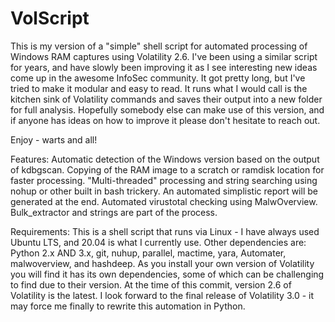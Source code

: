 # VolScript
This is my version of a "simple" shell script for automated processing of Windows RAM captures using Volatility 2.6. I've been using a similar script for years, and have slowly been improving it as I see interesting new ideas come up in the awesome InfoSec community. It got pretty long, but I've tried to make it modular and easy to read. It runs what I would call is the kitchen sink of Volatility commands and saves their output into a new folder for full analysis.
Hopefully somebody else can make use of this version, and if anyone has ideas on how to improve it please don't hesitate to reach out.

Enjoy - warts and all!

Features:
Automatic detection of the Windows version based on the output of kdbgscan.
Copying of the RAM image to a scratch or ramdisk location for faster processing.
"Multi-threaded" processing and string searching using nohup or other built in bash trickery.
An automated simplistic report will be generated at the end.
Automated virustotal checking using MalwOverview.
Bulk_extractor and strings are part of the process. 


Requirements:
This is a shell script that runs via Linux - I have always used Ubuntu LTS, and 20.04 is what I currently use. 
Other dependencies are: Python 2.x AND 3.x, git, nuhup, parallel, mactime, yara, Automater, malwoverview, and hashdeep. 
As you install your own version of Volatility you will find it has its own dependencies, some of which can be challenging to find due to their version. At the time of this commit, version 2.6 of Volatility is the latest. I look forward to the final release of Volatility 3.0 - it may force me finally to rewrite this automation in Python.

